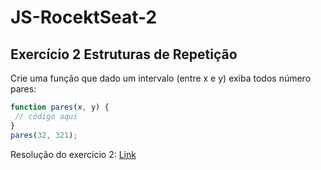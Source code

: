 <h1>JS-RocektSeat-2</h1>
<h2>Exercício 2 Estruturas de Repetição</h2>

Crie uma função que dado um intervalo (entre x e y) exiba todos número pares:
```javascript
function pares(x, y) {
 // código aqui
}
pares(32, 321);
```
Resolução do exercício 2: <a href='https://codepen.io/brunodhein/pen/dyyNYZv'>Link</a>
